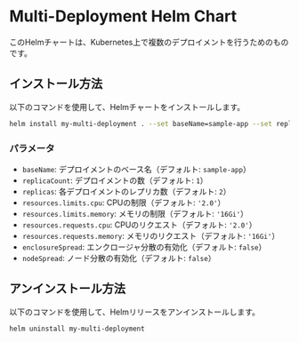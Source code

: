 # Multi-Deployment Helm Chart

このHelmチャートは、Kubernetes上で複数のデプロイメントを行うためのものです。

## インストール方法

以下のコマンドを使用して、Helmチャートをインストールします。

```sh
helm install my-multi-deployment . --set baseName=sample-app --set replicaCount=1 --set replicas=2 --set resources.limits.cpu='2.0' --set resources.limits.memory='16Gi' --set resources.requests.cpu='2.0' --set resources.requests.memory='16Gi' --set enclosureSpread=true --set nodeSpread=true
```

### パラメータ

- `baseName`: デプロイメントのベース名（デフォルト: `sample-app`）
- `replicaCount`: デプロイメントの数（デフォルト: `1`）
- `replicas`: 各デプロイメントのレプリカ数（デフォルト: `2`）
- `resources.limits.cpu`: CPUの制限（デフォルト: `'2.0'`）
- `resources.limits.memory`: メモリの制限（デフォルト: `'16Gi'`）
- `resources.requests.cpu`: CPUのリクエスト（デフォルト: `'2.0'`）
- `resources.requests.memory`: メモリのリクエスト（デフォルト: `'16Gi'`）
- `enclosureSpread`: エンクロージャ分散の有効化（デフォルト: `false`）
- `nodeSpread`: ノード分散の有効化（デフォルト: `false`）

## アンインストール方法

以下のコマンドを使用して、Helmリリースをアンインストールします。

```sh
helm uninstall my-multi-deployment
```